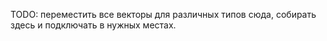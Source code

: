 TODO: переместить все векторы для различных типов сюда, собирать здесь и подключать в нужных местах.
